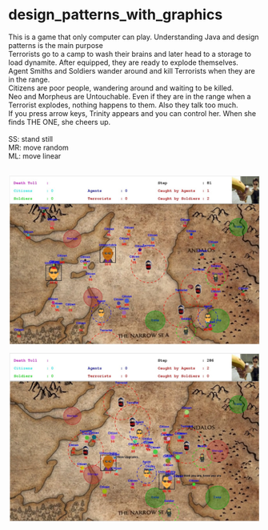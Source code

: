 # design_patterns_with_graphics
This is a game that only computer can play. Understanding Java and design patterns is the main purpose
<br>
Terrorists go to a camp to wash their brains and later head to a storage to load dynamite. After equipped, they are ready to explode themselves.
<br>
Agent Smiths and Soldiers wander around and kill Terrorists when they are in the range.
<br>
Citizens are poor people, wandering around and waiting to be killed.<br>
Neo and Morpheus are Untouchable. Even if they are in the range when a Terrorist explodes, nothing happens to them. Also they talk too much.<br>
If you press arrow keys, Trinity appears and you can control her. When she finds THE ONE, she cheers up.<br><br>
SS: stand still<br>
MR: move random<br>
ML: move linear<br><br>


<p align="center">
  <img src="https://github.com/mustafatunc/design_patterns_with_graphics/blob/master/ss1.jpg" width="500"/>
</p>
<p align="center">
  <img src="https://github.com/mustafatunc/design_patterns_with_graphics/blob/master/ss2.jpg" width="500"/>
</p>

